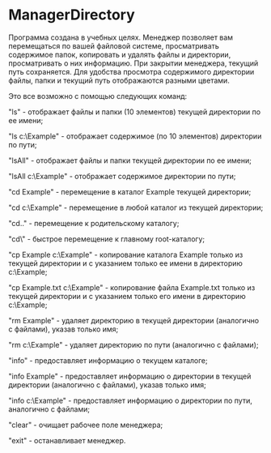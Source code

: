 # ManagerDirectory

Программа создана в учебных целях. Менеджер позволяет вам перемещаться по вашей файловой системе, просматривать содержимое папок, копировать и удалять файлы и директории, просматривать о них информацию. При закрытии менеджера, текущий путь сохраняется. Для удобства просмотра содержимого директории файлы, папки и текущий путь отображаются разными цветами.

Это все возможно с помощью следующих команд:

"ls" - отображает файлы и папки (10 элементов) текущей директории по ее имени;

"ls c:\Example" - отображает содержимое (по 10 элементов) директории по пути;

"lsAll" - отображает файлы и папки текущей директории по ее имени;

"lsAll c:\Example" - отображает содержимое директории по пути;

"cd Example" - перемещение в каталог Example текущей директории;

"cd c:\Example" - перемещение в любой каталог из текущей директории;

"cd.." - перемещение к родительскому каталогу;

"cd\\" - быстрое перемещение к главному root-каталогу;

"cp Example c:\Example" - копирование каталога Example только из текущей директории и с указанием только ее имени в директорию c:\Example;

"cp Example.txt c:\Example" - копирование файла Example.txt только из текущей директории и с указанием только его имени в директорию c:\Example;

"rm Example" - удаляет директорию в текущей директории (аналогично с файлами), указав только имя;

"rm c:\Example" - удаляет директорию по пути (аналогично с файлами);

"info" - предоставляет информацию о текущем каталоге;

"info Example" - предоставляет информацию о директории в текущей директории (аналогично с файлами), указав только имя;

"info c:\Example" - предоставляет информацию о директории по пути, аналогично с файлами;

"clear" - очищает рабочее поле менеджера;

"exit" - останавливает менеджер.
